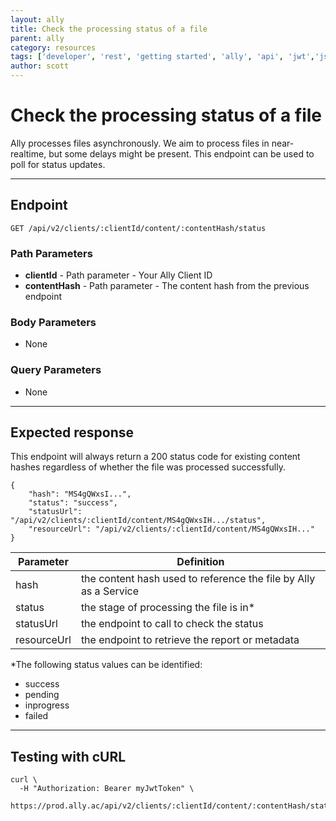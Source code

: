```yaml
---
layout: ally
title: Check the processing status of a file
parent: ally
category: resources
tags: ['developer', 'rest', 'getting started', 'ally', 'api', 'jwt','json web token']
author: scott
---
```

# Check the processing status of a file

Ally processes files asynchronously. We aim to process files in near-realtime, but some delays might be present. This endpoint can be used to poll for status updates.

---

## Endpoint
```
GET /api/v2/clients/:clientId/content/:contentHash/status
```

### Path Parameters
* **clientId** - Path parameter - Your Ally Client ID
* **contentHash** - Path parameter - The content hash from the previous endpoint

### Body Parameters
* None

### Query Parameters
* None

---

## Expected response
This endpoint will always return a 200 status code for existing content hashes regardless of whether the file was processed successfully.
```
{
    "hash": "MS4gQWxsI...",
    "status": "success",
    "statusUrl": "/api/v2/clients/:clientId/content/MS4gQWxsIH.../status",
    "resourceUrl": "/api/v2/clients/:clientId/content/MS4gQWxsIH..."
}
```

Parameter | Definition
--- | ---
hash | the content hash used to reference the file by Ally as a Service
status | the stage of processing the file is in*
statusUrl | the endpoint to call to check the status
resourceUrl | the endpoint to retrieve the report or metadata

*The following status values can be identified:
* success
* pending
* inprogress
* failed

--- 

## Testing with cURL
```
curl \
  -H "Authorization: Bearer myJwtToken" \
  https://prod.ally.ac/api/v2/clients/:clientId/content/:contentHash/status
```